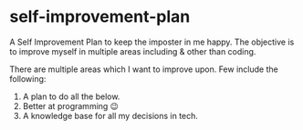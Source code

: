 # self-improvement-plan

A Self Improvement Plan to keep the imposter in me happy. The objective is to improve myself in multiple areas including & other than coding.

There are multiple areas which I want to improve upon. Few include the following:

1) A plan to do all the below.
2) Better at programming :wink:
3) A knowledge base for all my decisions in tech.
